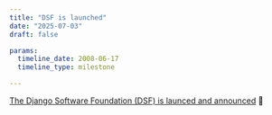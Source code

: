 ```yaml
---
title: "DSF is launched"
date: "2025-07-03"
draft: false

params:
  timeline_date: 2008-06-17
  timeline_type: milestone

---
```


[The Django Software Foundation (DSF) is launced and announced](https://www.djangoproject.com/weblog/2008/jun/17/foundation/) 🌄
